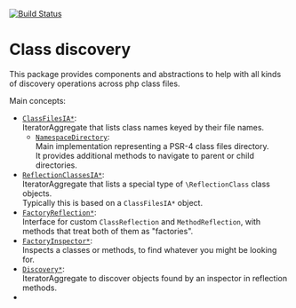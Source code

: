 [![Build Status](https://secure.travis-ci.org/ock/class-discovery.png)](https://travis-ci.org/ock/class-discovery)

# Class discovery

This package provides components and abstractions to help with all kinds of discovery operations across php class files.

Main concepts:
- [`ClassFilesIA*`](src/ClassFilesIA/ClassFilesIAInterface.php):  
  IteratorAggregate that lists class names keyed by their file names.
  - [`NamespaceDirectory`](src/NamespaceDirectory.php):  
    Main implementation representing a PSR-4 class files directory.  
    It provides additional methods to navigate to parent or child directories.
- [`ReflectionClassesIA*`](src/ReflectionClassesIA/ReflectionClassesIAInterface.php):  
  IteratorAggregate that lists a special type of `\ReflectionClass` class objects.  
  Typically this is based on a `ClassFilesIA*` object.
- [`FactoryReflection*`](src/Reflection/FactoryReflectionInterface.php):  
  Interface for custom `ClassReflection` and `MethodReflection`, with methods that treat both of them as "factories".
- [`FactoryInspector*`](src/Inspector/FactoryInspectorInterface.php):  
  Inspects a classes or methods, to find whatever you might be looking for.
- [`Discovery*`](src/Discovery/DiscoveryInterface.php):  
  IteratorAggregate to discover objects found by an inspector in reflection methods.
- 
